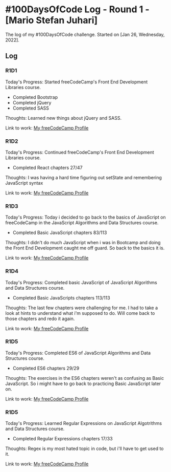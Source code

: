 # #100DaysOfCode Log - Round 1 - [Mario Stefan Juhari]

The log of my #100DaysOfCode challenge. Started on [Jan 26, Wednesday, 2022].

## Log

### R1D1

Today's Progress: Started freeCodeCamp's Front End Development Libraries course.

- Completed Bootstrap
- Completed jQuery
- Completed SASS

Thoughts: Learned new things about jQuery and SASS.

Link to work: [My freeCodeCamp Profile](https://www.freecodecamp.org/msjdtd)

### R1D2

Today's Progress: Continued freeCodeCamp's Front End Development
Libraries course.

- Completed React chapters 27/47

Thoughts: I was having a hard time figuring out setState and remembering JavaScript syntax

Link to work: [My freeCodeCamp Profile](https://www.freecodecamp.org/msjdtd)

### R1D3

Today's Progress: Today i decided to go back to the basics of JavaScript on freeCodeCamp in the JavaScript Algorithms and Data Structures course.

- Completed Basic JavaScript chapters 83/113

Thoughts: I didn't do much JavaScript when i was in Bootcamp and doing the Front End Development caught me off guard. So back to the basics it is.

Link to work: [My freeCodeCamp Profile](https://www.freecodecamp.org/msjdtd)

### R1D4

Today's Progress: Completed basic JavaScript of JavaScript Algorithms and Data Structures course.

- Completed Basic JavaScripts chapters 113/113

Thoughts: The last few chapters were challenging for me. I had to take a look at hints to understand what i'm supposed to do. Will come back to those chapters and redo it again.

Link to work: [My freeCodeCamp Profile](https://www.freecodecamp.org/msjdtd)

### R1D5

Today's Progress: Completed ES6 of JavaScript Algorithms and Data Structures course.

- Completed ES6 chapters 29/29

Thoughts: The exercises in the ES6 chapters weren't as confusing as Basic JavaScript. So i might have to go back to practicing Basic JavaScript later on.

Link to work: [My freeCodeCamp Profile](https://www.freecodecamp.org/msjdtd)

### R1D5

Today's Progress: Learned Regular Expressions on JavaScript Algotrithms and Data Structures course.

- Completed Regular Expressions chapters 17/33

Thoughts: Regex is my most hated topic in code, but i'll have to get used to it.

Link to work: [My freeCodeCamp Profile](https://www.freecodecamp.org/msjdtd)
